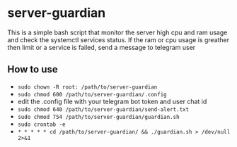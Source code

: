 # server-guardian
This is a simple bash script that monitor the server high cpu and ram usage and check the systemctl services status.
If the ram or cpu usage is greather then limit or a service is failed, send a message to telegram user

## How to use
- `sudo chown -R root: /path/to/server-guardian`
- `sudo chmod 600 /path/to/server-guardian/.config`
- edit the .config file with your telegram bot token and user chat id
- `sudo chmod 640 /path/to/server-guardian/send-alert.txt`
- `sudo chmod 754 /path/to/server-guardian/guardian.sh`
- `sudo crontab -e`
- `* * * * * cd /path/to/server-guardian/ && ./guardian.sh > /dev/null 2>&1`
